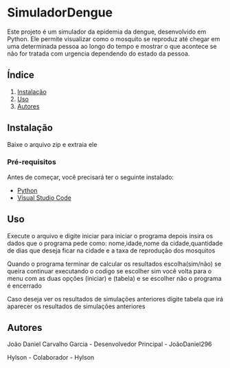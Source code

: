 # SimuladorDengue
Este projeto é um simulador da epidemia da dengue, desenvolvido em Python. Ele permite visualizar como o mosquito se reproduz até chegar em uma determinada pessoa ao longo do tempo e mostrar o que acontece se não for tratada com urgencia dependendo do estado da pessoa.

## Índice

1. [Instalação](#Instalação)
2. [Uso](#uso)
3. [Autores](#autores)

## Instalação

Baixe o arquivo zip e extraia ele

### Pré-requisitos

Antes de começar, você precisará ter o seguinte instalado:

- [Python](https://www.python.org/downloads/)
- [Visual Studio Code](https://code.visualstudio.com/)
  
## Uso

Execute o arquivo e digite iniciar para iniciar o programa depois insira os dados que o programa pede como: nome,idade,nome da cidade,quantidade de dias que deseja ficar na cidade e a taxa de reprodução dos mosquitos

Quando o programa terminar de calcular os resultados escolha(sim/não) se queira continuar executando o codigo se escolher sim você volta para o menu com as duas opções (iniciar) e (tabela) e se escolher não o programa é encerrado

Caso deseja ver os resultados de simulações anteriores digite tabela que irá aparecer os resultados de simulações anteriores

## Autores

João Daniel Carvalho Garcia - Desenvolvedor Principal - JoãoDaniel296

Hylson - Colaborador - Hylson
